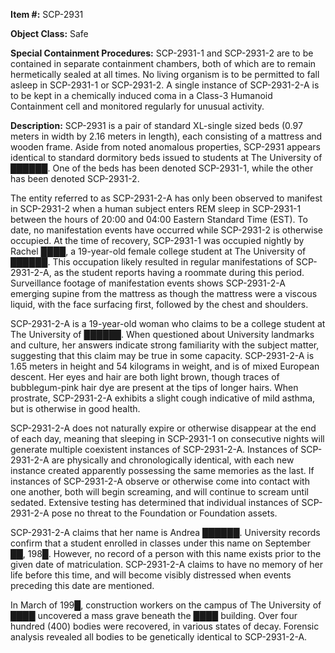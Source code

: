 **Item #:** SCP-2931

**Object Class:** Safe

**Special Containment Procedures:** SCP-2931-1 and SCP-2931-2 are to be contained in separate containment chambers, both of which are to remain hermetically sealed at all times. No living organism is to be permitted to fall asleep in SCP-2931-1 or SCP-2931-2. A single instance of SCP-2931-2-A is to be kept in a chemically induced coma in a Class-3 Humanoid Containment cell and monitored regularly for unusual activity.

**Description:** SCP-2931 is a pair of standard XL-single sized beds (0.97 meters in width by 2.16 meters in length), each consisting of a mattress and wooden frame. Aside from noted anomalous properties, SCP-2931 appears identical to standard dormitory beds issued to students at The University of ██████. One of the beds has been denoted SCP-2931-1, while the other has been denoted SCP-2931-2.

The entity referred to as SCP-2931-2-A has only been observed to manifest in SCP-2931-2 when a human subject enters REM sleep in SCP-2931-1 between the hours of 20:00 and 04:00 Eastern Standard Time (EST). To date, no manifestation events have occurred while SCP-2931-2 is otherwise occupied. At the time of recovery, SCP-2931-1 was occupied nightly by Rachel ████, a 19-year-old female college student at The University of ██████. This occupation likely resulted in regular manifestations of SCP-2931-2-A, as the student reports having a roommate during this period. Surveillance footage of manifestation events shows SCP-2931-2-A emerging supine from the mattress as though the mattress were a viscous liquid, with the face surfacing first, followed by the chest and shoulders.

SCP-2931-2-A is a 19-year-old woman who claims to be a college student at The University of ██████. When questioned about University landmarks and culture, her answers indicate strong familiarity with the subject matter, suggesting that this claim may be true in some capacity. SCP-2931-2-A is 1.65 meters in height and 54 kilograms in weight, and is of mixed European descent. Her eyes and hair are both light brown, though traces of bubblegum-pink hair dye are present at the tips of longer hairs. When prostrate, SCP-2931-2-A exhibits a slight cough indicative of mild asthma, but is otherwise in good health.

SCP-2931-2-A does not naturally expire or otherwise disappear at the end of each day, meaning that sleeping in SCP-2931-1 on consecutive nights will generate multiple coexistent instances of SCP-2931-2-A. Instances of SCP-2931-2-A are physically and chronologically identical, with each new instance created apparently possessing the same memories as the last. If instances of SCP-2931-2-A observe or otherwise come into contact with one another, both will begin screaming, and will continue to scream until sedated. Extensive testing has determined that individual instances of SCP-2931-2-A pose no threat to the Foundation or Foundation assets.

SCP-2931-2-A claims that her name is Andrea ██████. University records confirm that a student enrolled in classes under this name on September ██, 198█. However, no record of a person with this name exists prior to the given date of matriculation. SCP-2931-2-A claims to have no memory of her life before this time, and will become visibly distressed when events preceding this date are mentioned.

In March of 199█, construction workers on the campus of The University of ████ uncovered a mass grave beneath the ████ building. Over four hundred (400) bodies were recovered, in various states of decay. Forensic analysis revealed all bodies to be genetically identical to SCP-2931-2-A.